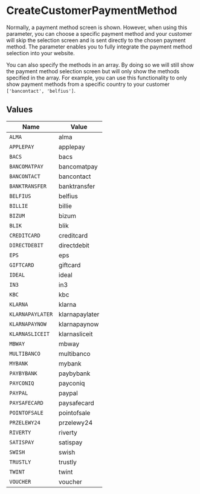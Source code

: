 # CreateCustomerPaymentMethod

Normally, a payment method screen is shown. However, when using this parameter, you can choose a specific payment
method and your customer will skip the selection screen and is sent directly to the chosen payment method. The
parameter enables you to fully integrate the payment method selection into your website.

You can also specify the methods in an array. By doing so we will still show the payment method selection screen
but will only show the methods specified in the array. For example, you can use this functionality to only show
payment methods from a specific country to your customer `['bancontact', 'belfius']`.


## Values

| Name             | Value            |
| ---------------- | ---------------- |
| `ALMA`           | alma             |
| `APPLEPAY`       | applepay         |
| `BACS`           | bacs             |
| `BANCOMATPAY`    | bancomatpay      |
| `BANCONTACT`     | bancontact       |
| `BANKTRANSFER`   | banktransfer     |
| `BELFIUS`        | belfius          |
| `BILLIE`         | billie           |
| `BIZUM`          | bizum            |
| `BLIK`           | blik             |
| `CREDITCARD`     | creditcard       |
| `DIRECTDEBIT`    | directdebit      |
| `EPS`            | eps              |
| `GIFTCARD`       | giftcard         |
| `IDEAL`          | ideal            |
| `IN3`            | in3              |
| `KBC`            | kbc              |
| `KLARNA`         | klarna           |
| `KLARNAPAYLATER` | klarnapaylater   |
| `KLARNAPAYNOW`   | klarnapaynow     |
| `KLARNASLICEIT`  | klarnasliceit    |
| `MBWAY`          | mbway            |
| `MULTIBANCO`     | multibanco       |
| `MYBANK`         | mybank           |
| `PAYBYBANK`      | paybybank        |
| `PAYCONIQ`       | payconiq         |
| `PAYPAL`         | paypal           |
| `PAYSAFECARD`    | paysafecard      |
| `POINTOFSALE`    | pointofsale      |
| `PRZELEWY24`     | przelewy24       |
| `RIVERTY`        | riverty          |
| `SATISPAY`       | satispay         |
| `SWISH`          | swish            |
| `TRUSTLY`        | trustly          |
| `TWINT`          | twint            |
| `VOUCHER`        | voucher          |